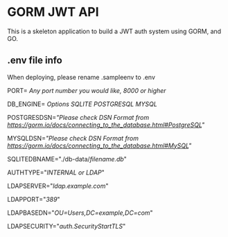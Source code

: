 # GORM JWT API

This is a skeleton application to build a JWT auth system using GORM, and GO.

## .env file info
When deploying, please rename .sampleenv to .env


PORT= *Any port number you would like, 8000 or higher*

DB_ENGINE= *Options SQLITE POSTGRESQL MYSQL*

POSTGRESDSN=*"Please check DSN Format from https://gorm.io/docs/connecting_to_the_database.html#PostgreSQL"*

MYSQLDSN=*"Please check DSN Format from https://gorm.io/docs/connecting_to_the_database.html#MySQL"*

SQLITEDBNAME="./db-data/*filename.db*"

AUTHTYPE="*INTERNAL or LDAP*"

LDAPSERVER="*ldap.example.com*"

LDAPPORT="*389*"

LDAPBASEDN="*OU=Users,DC=example,DC=com*"

LDAPSECURITY="*auth.SecurityStartTLS*"